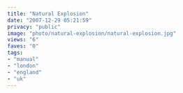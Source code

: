 ```yaml
---
title: "Natural Explosion"
date: "2007-12-29 05:21:59"
privacy: "public"
image: "photo/natural-explosion/natural-explosion.jpg"
views: "6"
faves: "0"
tags:
- "manual"
- "london"
- "england"
- "uk"
---
```


